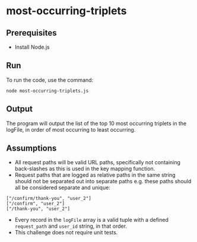 # most-occurring-triplets

## Prerequisites
- Install Node.js
## Run
To run the code, use the command:
```
node most-occurring-triplets.js
```
## Output
The program will output the list of the top 10 most occurring triplets in the logFile, in order of most occurring to least occurring.
## Assumptions
- All request paths will be valid URL paths, specifically not containing back-slashes as this is used in the key mapping function.
- Request paths that are logged as relative paths in the same string should not be separated out into separate paths e.g. these paths should all be considered separate and unique:
```
["/confirm/thank-you", "user_2"]
["/confirm", "user_2"]
["/thank-you", "user_2"]
```
- Every record in the `logFile` array is a valid tuple with a defined `request_path` and `user_id` string, in that order.
- This challenge does not require unit tests.